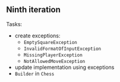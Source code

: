 ## Ninth iteration

Tasks:
- create exceptions:
  - `EmptySquareException`
  - `InvalidFormatOfInputException`
  - `MissingPlayerException`
  - `NotAllowedMoveException`
- update implementation using exceptions
- `Builder` in `Chess`